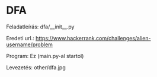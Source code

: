# DFA

Feladatleírás: dfa/\_\_init\_\_.py

Eredeti url.: https://www.hackerrank.com/challenges/alien-username/problem

Program: Ez (main.py-al startol)

Levezetés: other/dfa.jpg
